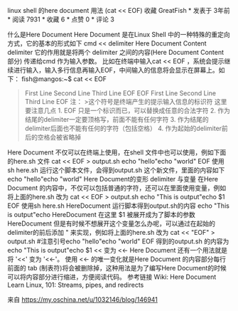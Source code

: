 linux shell 的here document 用法 (cat << EOF)
收藏
GreatFish
	* 
发表于 3年前
	* 
阅读 7931
	* 
收藏 6
	* 
点赞 0
	* 
评论 3


什么是Here Document
Here Document 是在Linux Shell 中的一种特殊的重定向方式，它的基本的形式如下
cmd << delimiter
Here Document Content
delimiter
它的作用就是将两个 delimiter 之间的内容(Here Document Content 部分) 传递给cmd 作为输入参数。
比如在终端中输入cat << EOF ，系统会提示继续进行输入，输入多行信息再输入EOF，中间输入的信息将会显示在屏幕上。如下：
fish@mangos:~$ cat << EOF
> First Line
> Second Line
> Third Line EOF
> EOF
First Line
Second Line
Third Line EOF
注： >这个符号是终端产生的提示输入信息的标识符
这里要注意几点
	1. 
EOF 只是一个标识而已，可以替换成任意的合法字符
	2. 
作为结尾的delimiter一定要顶格写，前面不能有任何字符
	3. 
作为结尾的delimiter后面也不能有任何的字符（包括空格）
	4. 
作为起始的delimiter前后的空格会被省略掉


Here Document 不仅可以在终端上使用，在shell 文件中也可以使用，例如下面的here.sh 文件
cat << EOF > output.sh
echo "hello"echo "world"
EOF
使用 sh here.sh 运行这个脚本文件，会得到output.sh 这个新文件，里面的内容如下
echo "hello"echo "world"
Here Document的变形
delimiter 与变量
在Here Document 的内容中，不仅可以包括普通的字符，还可以在里面使用变量，例如将上面的here.sh 改为
cat << EOF > output.sh
echo "This is output"echo $1
EOF
使用sh here.sh HereDocument 运行脚本得到output.sh的内容
echo "This is output"echo HereDocument
在这里 $1 被展开成为了脚本的参数 HereDocument
但是有时候不想展开这个变量怎么办呢，可以通过在起始的 delimiter的前后添加 " 来实现，例如将上面的here.sh 改为
cat << "EOF" > output.sh #注意引号echo "hello"echo "world"
EOF
得到的output.sh 的内容为
echo "This is output"echo $1
<< 变为 <<-
Here Document 还有一个用法就是将 '<<' 变为 '<<-'。 使用 <<- 的唯一变化就是Here Document 的内容部分每行前面的 tab (制表符)将会被删除掉，这种用法是为了编写Here Document的时候可以将内容部分进行缩进，方便阅读代码。
参考链接
Wiki: Here Document<br /> Learn Linux, 101: Streams, pipes, and redirects
 
来自 <https://my.oschina.net/u/1032146/blog/146941>